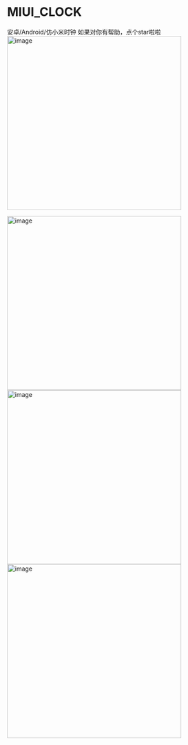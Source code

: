 # MIUI_CLOCK
安卓/Android/仿小米时钟 如果对你有帮助，点个star啦啦
<img width="404" alt="image" src="https://github.com/Yogurt007/MIUI_CLOCK/assets/56493636/9eea397d-57f4-45d3-a619-7682944e4d04">

<img width="404" alt="image" src="https://github.com/Yogurt007/MIUI_CLOCK/assets/56493636/8b47ca99-988b-4ac5-8d01-7e41e6cb4c85">

<img width="404" alt="image" src="https://github.com/Yogurt007/MIUI_CLOCK/assets/56493636/f8caaea8-4d9a-421a-8cb2-7f0c7424b2b2">

<img width="404" alt="image" src="https://github.com/Yogurt007/MIUI_CLOCK/assets/56493636/cc7dba70-7d1b-47da-9dc2-e139f70e6a23">



